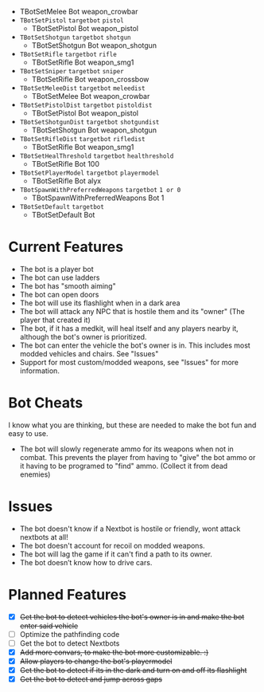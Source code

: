   - TBotSetMelee Bot weapon_crowbar
- <code>TBotSetPistol</code> <code>targetbot</code>  <code>pistol</code>  
  - TBotSetPistol Bot weapon_pistol
- <code>TBotSetShotgun</code> <code>targetbot</code>  <code>shotgun</code>  
  - TBotSetShotgun Bot weapon_shotgun
- <code>TBotSetRifle</code> <code>targetbot</code>  <code>rifle</code>  
  - TBotSetRifle Bot weapon_smg1
- <code>TBotSetSniper</code> <code>targetbot</code>  <code>sniper</code>  
  - TBotSetRifle Bot weapon_crossbow
- <code>TBotSetMeleeDist</code> <code>targetbot</code>  <code>meleedist</code>  
  - TBotSetMelee Bot weapon_crowbar
- <code>TBotSetPistolDist</code> <code>targetbot</code>  <code>pistoldist</code>  
  - TBotSetPistol Bot weapon_pistol
- <code>TBotSetShotgunDist</code> <code>targetbot</code>  <code>shotgundist</code>  
  - TBotSetShotgun Bot weapon_shotgun
- <code>TBotSetRifleDist</code> <code>targetbot</code>  <code>rifledist</code>  
  - TBotSetRifle Bot weapon_smg1
- <code>TBotSetHealThreshold</code> <code>targetbot</code>  <code>healthreshold</code>  
  - TBotSetRifle Bot 100
- <code>TBotSetPlayerModel</code> <code>targetbot</code>  <code>playermodel</code>  
  - TBotSetRifle Bot alyx
- <code>TBotSpawnWithPreferredWeapons</code> <code>targetbot</code>  <code>1 or 0</code>  
  - TBotSpawnWithPreferredWeapons Bot 1
- <code>TBotSetDefault</code> <code>targetbot</code>  
  - TBotSetDefault Bot


# Current Features
- The bot is a player bot
- The bot can use ladders
- The bot has "smooth aiming"
- The bot can open doors
- The bot will use its flashlight when in a dark area
- The bot will attack any NPC that is hostile them and its "owner" (The player that created it)
- The bot, if it has a medkit, will heal itself and any players nearby it, although the bot's owner is prioritized.
- The bot can enter the vehicle the bot's owner is in. This includes most modded vehicles and chairs. See "Issues"
- Support for most custom/modded weapons, see "Issues" for more information. 

# Bot Cheats
I know what you are thinking, but these are needed to make the bot fun and easy to use.
- The bot will slowly regenerate ammo for its weapons when not in combat. This prevents the player from having to "give" the bot ammo or it having to be programed to "find" ammo. (Collect it from dead enemies)     

# Issues
- The bot doesn't know if a Nextbot is hostile or friendly, wont attack nextbots at all!
- The bot doesn't account for recoil on modded weapons.
- The bot will lag the game if it can't find a path to its owner.
- The bot doesn’t know how to drive cars.

# Planned Features
- [x] ~~Get the bot to detect vehicles the bot's owner is in and make the bot enter said vehicle~~
- [ ] Optimize the pathfinding code
- [ ] Get the bot to detect Nextbots
- [x] ~~Add more convars, to make the bot more customizable. :)~~
- [x] ~~Allow players to change the bot's playermodel~~
- [x] ~~Get the bot to detect if its in the dark and turn on and off its flashlight~~
- [x] ~~Get the bot to detect and jump across gaps~~
